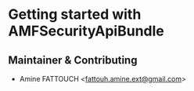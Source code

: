 Getting started with AMFSecurityApiBundle
===========================================

Maintainer & Contributing
----------------------------------

- Amine FATTOUCH <<fattouh.amine.ext@gmail.com>>